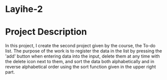 # Layihe-2

# Project Description

In this project, I create the second project given by the course, the To-do list.
The purpose of the work is to register the data in the list by pressing the 'add' button when entering data into the input,
delete them at any time with the delete icon next to them, 
and sort the data both alphabetically and in reverse alphabetical order using the sort function given in the upper right part.
